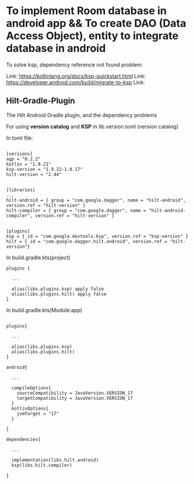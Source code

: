 # To implement Room database in android app && To create DAO (Data Access Object), entity to integrate database in android

To solve ksp, dependency reference not found problem: 

Link: https://kotlinlang.org/docs/ksp-quickstart.html
Link: https://developer.android.com/build/migrate-to-ksp
Link: 

## Hilt-Gradle-Plugin
The Hilt Android Gradle plugin, and the dependency problems


For using **version catalog** and **KSP** in lib.version.toml (version catalog)

In toml file:
```

[versions]
agp = "8.2.2"
kotlin = "1.9.21"
ksp-version = "1.9.22-1.0.17"
hilt-version = "2.44"


[libraries]
...
hilt-android = { group = "com.google.dagger", name = "hilt-android", version.ref = "hilt-version" }
hilt-compiler = { group = "com.google.dagger", name = "hilt-android-compiler", version.ref = "hilt-version" }


[plugins]
ksp = { id = "com.google.devtools.ksp", version.ref = "ksp-version" }
hilt = { id = "com.google.dagger.hilt.android", version.ref = "hilt-version"}

```

In build.gradle.kts(project)
```
plugins {

  ...

  alias(libs.plugins.ksp) apply false
  alias(libs.plugins.hilt) apply false
}
```

In build.gradle.kts(Module:app)
```

plugins{

  ...

  alias(libs.plugins.ksp)
  alias(libs.plugins.hilt)
}

android{

  ...

  compileOptions{
    sourceCompatibility = JavaVersion.VERSION_17
    targetCompatibility = JavaVersion.VERSION_17
  }
  kotlinOptions{
    jvmTarget = "17"
  }

}

dependencies{

  ...

  implementation(libs.hilt.android)
  ksp(libs.hilt.compiler)

}
```
